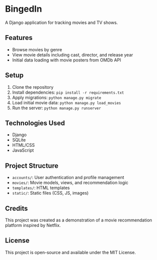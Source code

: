 # BingedIn

A Django application for tracking movies and TV shows.

## Features

- Browse movies by genre
- View movie details including cast, director, and release year
- Initial data loading with movie posters from OMDb API

## Setup

1. Clone the repository
2. Install dependencies: `pip install -r requirements.txt`
3. Apply migrations: `python manage.py migrate`
4. Load initial movie data: `python manage.py load_movies`
5. Run the server: `python manage.py runserver`

## Technologies Used

- Django
- SQLite
- HTML/CSS
- JavaScript

## Project Structure

- `accounts/`: User authentication and profile management
- `movies/`: Movie models, views, and recommendation logic
- `templates/`: HTML templates
- `static/`: Static files (CSS, JS, images)

## Credits

This project was created as a demonstration of a movie recommendation platform inspired by Netflix.

## License

This project is open-source and available under the MIT License. 